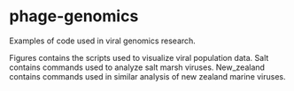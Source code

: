 # phage-genomics

Examples of code used in viral genomics research.

Figures contains the scripts used to visualize viral population data.
Salt contains commands used to analyze salt marsh viruses.
New_zealand contains commands used in similar analysis of new zealand marine viruses.
